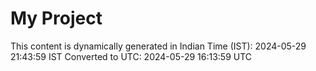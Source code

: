 # My Project

This content is dynamically generated in Indian Time (IST): 2024-05-29 21:43:59 IST
Converted to UTC: 2024-05-29 16:13:59 UTC
